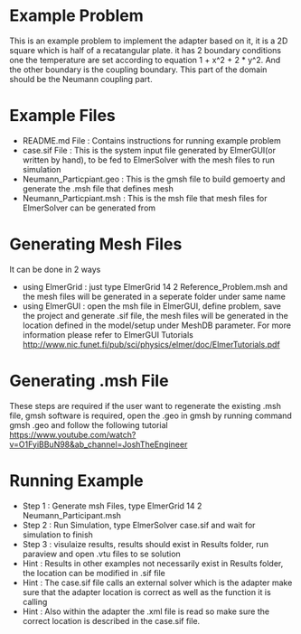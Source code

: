 # Example Problem
This is an example problem to implement the adapter based on it, it is a 2D square which is half of a recatangular plate.
it has 2 boundary conditions one the temperature are set according to equation 1 + x^2 + 2 * y^2. And the other boundary is the coupling boundary.
This part of the domain should be the Neumann coupling part.

# Example Files
* README.md File          : Contains instructions for running example problem 
* case.sif File           : This is the system input file generated by ElmerGUI(or written by hand), to be fed to ElmerSolver with the mesh files to run simulation 
* Neumann_Particpiant.geo   : This is the gmsh file to build gemoerty and generate the .msh file that defines mesh 
* Neumann_Particpiant.msh   : This is the msh file that mesh files for ElmerSolver can be generated from 

# Generating Mesh Files
It can be done in 2 ways
* using ElmerGrid : just type ElmerGrid 14 2 Reference_Problem.msh and the mesh files will be generated in a seperate folder under same name
* using ElmerGUI  : open the msh file in ElmerGUI, define problem, save the project and generate .sif file, the mesh files will be generated in the location defined
                  in the model/setup under MeshDB parameter. For more information please refer to ElmerGUI Tutorials 
                  http://www.nic.funet.fi/pub/sci/physics/elmer/doc/ElmerTutorials.pdf

# Generating .msh File
These steps are required if the user want to regenerate the existing .msh file, gmsh software is required, open the .geo in gmsh by running command
gmsh <FileName>.geo and follow the following tutorial https://www.youtube.com/watch?v=O1FyiBBuN98&ab_channel=JoshTheEngineer

# Running Example
* Step 1    : Generate msh Files, type ElmerGrid 14 2 Neumann_Participant.msh
* Step 2    : Run Simulation, type ElmerSolver case.sif and wait for simulation to finish
* Step 3    : visulaize results, results should exist in Results folder, run paraview and open .vtu files to se solution
* Hint      : Results in other examples not necessarily exist in Results folder, the location can be modified in .sif file
* Hint      : The case.sif file calls an external solver which is the adapter make sure that the adapter location is correct as well as the function it is calling
* Hint      : Also within the adapter the .xml file is read so make sure the correct location is described in the case.sif file.
